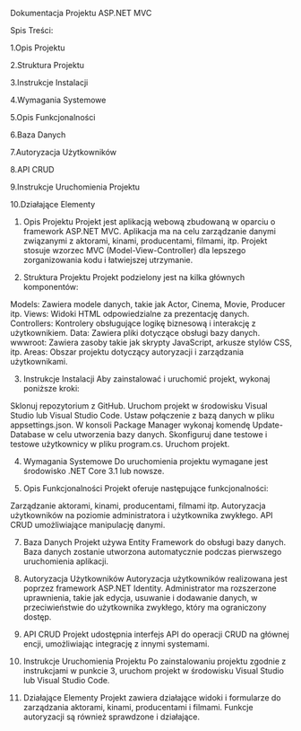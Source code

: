 Dokumentacja Projektu ASP.NET MVC

Spis Treści:

1.Opis Projektu

2.Struktura Projektu

3.Instrukcje Instalacji

4.Wymagania Systemowe

5.Opis Funkcjonalności

6.Baza Danych

7.Autoryzacja Użytkowników

8.API CRUD

9.Instrukcje Uruchomienia Projektu

10.Działające Elementy


1. Opis Projektu
Projekt jest aplikacją webową zbudowaną w oparciu o framework ASP.NET MVC. Aplikacja ma na celu zarządzanie danymi związanymi z aktorami, kinami, producentami, filmami, itp. Projekt stosuje wzorzec MVC (Model-View-Controller) dla lepszego zorganizowania kodu i łatwiejszej utrzymanie.

2. Struktura Projektu
Projekt podzielony jest na kilka głównych komponentów:

Models: Zawiera modele danych, takie jak Actor, Cinema, Movie, Producer itp.
Views: Widoki HTML odpowiedzialne za prezentację danych.
Controllers: Kontrolery obsługujące logikę biznesową i interakcję z użytkownikiem.
Data: Zawiera pliki dotyczące obsługi bazy danych.
wwwroot: Zawiera zasoby takie jak skrypty JavaScript, arkusze stylów CSS, itp.
Areas: Obszar projektu dotyczący autoryzacji i zarządzania użytkownikami.

3. Instrukcje Instalacji
Aby zainstalować i uruchomić projekt, wykonaj poniższe kroki:

Sklonuj repozytorium z GitHub.
Uruchom projekt w środowisku Visual Studio lub Visual Studio Code.
Ustaw połączenie z bazą danych w pliku appsettings.json.
W konsoli Package Manager wykonaj komendę Update-Database w celu utworzenia bazy danych.
Skonfiguruj dane testowe i testowe użytkownicy w pliku program.cs.
Uruchom projekt.

4. Wymagania Systemowe
Do uruchomienia projektu wymagane jest środowisko .NET Core 3.1 lub nowsze.


6. Opis Funkcjonalności
Projekt oferuje następujące funkcjonalności:

Zarządzanie aktorami, kinami, producentami, filmami itp.
Autoryzacja użytkowników na poziomie administratora i użytkownika zwykłego.
API CRUD umożliwiające manipulację danymi.

7. Baza Danych
Projekt używa Entity Framework do obsługi bazy danych. Baza danych zostanie utworzona automatycznie podczas pierwszego uruchomienia aplikacji.

8. Autoryzacja Użytkowników
Autoryzacja użytkowników realizowana jest poprzez framework ASP.NET Identity. Administrator ma rozszerzone uprawnienia, takie jak edycja, usuwanie i dodawanie danych, w przeciwieństwie do użytkownika zwykłego, który ma ograniczony dostęp.

9. API CRUD
Projekt udostępnia interfejs API do operacji CRUD na głównej encji, umożliwiając integrację z innymi systemami.

10. Instrukcje Uruchomienia Projektu
Po zainstalowaniu projektu zgodnie z instrukcjami w punkcie 3, uruchom projekt w środowisku Visual Studio lub Visual Studio Code.

11. Działające Elementy
Projekt zawiera działające widoki i formularze do zarządzania aktorami, kinami, producentami i filmami. Funkcje autoryzacji są również sprawdzone i działające.
